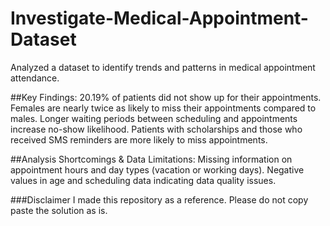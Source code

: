 # Investigate-Medical-Appointment-Dataset
Analyzed a dataset to identify trends and patterns in medical appointment attendance.

##Key Findings:
20.19% of patients did not show up for their appointments.
Females are nearly twice as likely to miss their appointments compared to males.
Longer waiting periods between scheduling and appointments increase no-show likelihood.
Patients with scholarships and those who received SMS reminders are more likely to miss appointments.

##Analysis Shortcomings & Data Limitations:
Missing information on appointment hours and day types (vacation or working days).
Negative values in age and scheduling data indicating data quality issues.

###Disclaimer
I made this repository as a reference. Please do not copy paste the solution as is.
